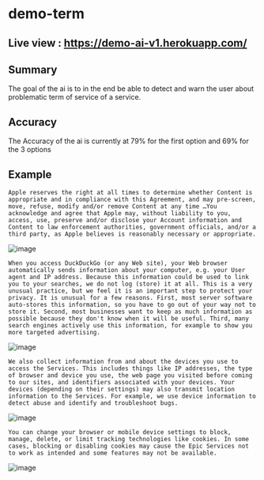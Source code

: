 # demo-term
 ## Live view : https://demo-ai-v1.herokuapp.com/
 ## Summary
 The goal of the ai is to in the end be able to detect and warn the user about problematic term of service of a service.
 ## Accuracy
 The Accuracy of the ai is currently at 79% for the first option and 69% for the 3 options
 ## Example
 `Apple reserves the right at all times to determine whether Content is appropriate and in compliance with this Agreement, and may pre-screen, move, refuse, modify and/or remove Content at any time …You acknowledge and agree that Apple may, without liability to you, access, use, preserve and/or disclose your Account information and Content to law enforcement authorities, government officials, and/or a third party, as Apple believes is reasonably necessary or appropriate.`
 
![image](https://user-images.githubusercontent.com/40972980/175794574-aa5f8e59-2f47-4d09-a6f7-c2a65cdab4ad.png)

`When you access DuckDuckGo (or any Web site), your Web browser automatically sends information about your computer, e.g. your User agent and IP address.
Because this information could be used to link you to your searches, we do not log (store) it at all. This is a very unusual practice, but we feel it is an important step to protect your privacy. It is unusual for a few reasons. First, most server software auto-stores this information, so you have to go out of your way not to store it. Second, most businesses want to keep as much information as possible because they don't know when it will be useful. Third, many search engines actively use this information, for example to show you more targeted advertising.`

![image](https://user-images.githubusercontent.com/40972980/175794566-200de7c7-29bb-4373-9889-eb1d8065ad2c.png)

`We also collect information from and about the devices you use to access the Services. This includes things like IP addresses, the type of browser and device you use, the web page you visited before coming to our sites, and identifiers associated with your devices. Your devices (depending on their settings) may also transmit location information to the Services. For example, we use device information to detect abuse and identify and troubleshoot bugs.`

![image](https://user-images.githubusercontent.com/40972980/175794673-618253c8-d26a-4e6c-9660-b4863ae874dd.png)

`You can change your browser or mobile device settings to block, manage, delete, or limit tracking technologies like cookies. In some cases, blocking or disabling cookies may cause the Epic Services not to work as intended and some features may not be available.`

![image](https://user-images.githubusercontent.com/40972980/175794697-8f43f8d8-167f-4f1b-a7c8-39d69d91654c.png)

